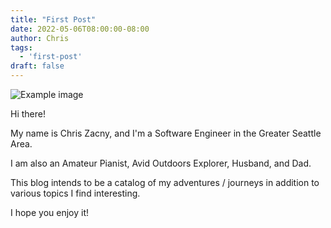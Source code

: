 ```yaml
---
title: "First Post"
date: 2022-05-06T08:00:00-08:00
author: Chris
tags:
  - 'first-post'
draft: false
---
```


![Example image](/static/img/200px-Alto_clef.png)

Hi there! 

My name is Chris Zacny, and I'm a Software Engineer in the Greater Seattle Area. 

I am also an Amateur Pianist, Avid Outdoors Explorer, Husband, and Dad. 

This blog intends to be a catalog of my adventures / journeys in addition to various topics I find interesting. 

I hope you enjoy it!
